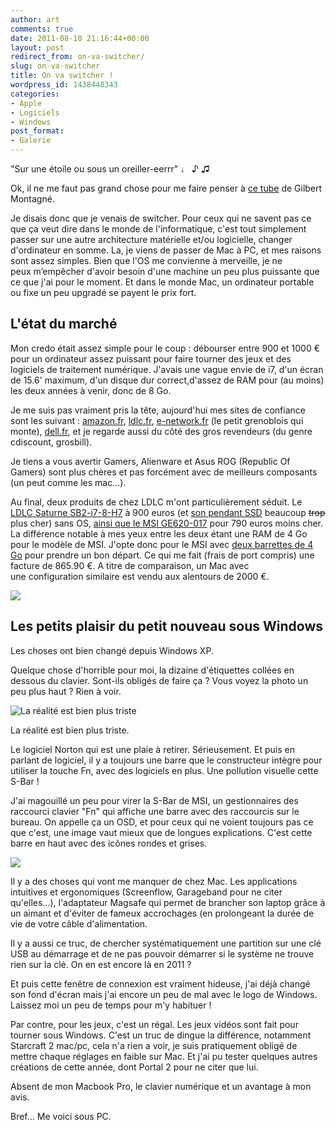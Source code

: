 ```yaml
---
author: art
comments: true
date: 2011-08-10 21:16:44+00:00
layout: post
redirect_from: on-va-switcher/
slug: on-va-switcher
title: On va switcher !
wordpress_id: 1438448343
categories:
- Apple
- Logiciels
- Windows
post_format:
- Galerie
---
```


"Sur une étoile ou sous un oreiller-eerrr" ♩ ♪ ♫

Ok, il ne me faut pas grand chose pour me faire penser à [ce tube](http://www.dailymotion.com/video/x43vve_on-va-s-aimer_music) de Gilbert Montagné.

Je disais donc que je venais de switcher. Pour ceux qui ne savent pas ce que ça veut dire dans le monde de l'informatique, c'est tout simplement passer sur une autre architecture matérielle et/ou logicielle, changer d'ordinateur en somme. La, je viens de passer de Mac à PC, et mes raisons sont assez simples. Bien que l'OS me convienne à merveille, je ne peux m’empêcher d'avoir besoin d'une machine un peu plus puissante que ce que j'ai pour le moment. Et dans le monde Mac, un ordinateur portable ou fixe un peu upgradé se payent le prix fort.


## L'état du marché


Mon credo était assez simple pour le coup : débourser entre 900 et 1000 € pour un ordinateur assez puissant pour faire tourner des jeux et des logiciels de traitement numérique. J'avais une vague envie de i7, d'un écran de 15.6' maximum, d'un disque dur correct,d'assez de RAM pour (au moins) les deux années à venir, donc de 8 Go.

Je me suis pas vraiment pris la tête, aujourd'hui mes sites de confiance sont les suivant : [amazon.fr](http://amazon.fr), [ldlc.fr](http://ldlc.fr), [e-network.fr](http://e-network.fr) (le petit grenoblois qui monte), [dell.fr](http://dell.fr), et je regarde aussi du côté des gros revendeurs (du genre cdiscount, grosbill).

Je tiens a vous avertir Gamers, Alienware et Asus ROG (Republic Of Gamers) sont plus chères et pas forcément avec de meilleurs composants (un peut comme les mac...).

Au final, deux produits de chez LDLC m'ont particulièrement séduit. Le[ LDLC Saturne SB2-i7-8-H7](http://www.ldlc.com/fiche/PB00111813.html) à 900 euros (et [son pendant SSD](http://www.ldlc.com/fiche/PB00111814.html) beaucoup <del>trop</del> plus cher) sans OS, [ainsi que le MSI GE620-017](http://www.ldlc.com/fiche/PB00113446.html) pour 790 euros moins cher. La différence notable à mes yeux entre les deux étant une RAM de 4 Go pour le modèle de MSI. J'opte donc pour le MSI avec [deux barrettes de 4 Go](http://www.ldlc.com/fiche/PB00107667.html) pour prendre un bon départ. Ce qui me fait (frais de port compris) une facture de 865.90 €. A titre de comparaison, un Mac avec une configuration similaire est vendu aux alentours de 2000 €.

![](https://static.irz.fr/2011/08/msi-ge620.jpg)


## Les petits plaisir du petit nouveau sous Windows


Les choses ont bien changé depuis Windows XP.

Quelque chose d'horrible pour moi, la dizaine d'étiquettes collées en dessous du clavier. Sont-ils obligés de faire ça ? Vous voyez la photo un peu plus haut ? Rien à voir.

![La réalité est bien plus triste](https://static.irz.fr/2011/08/photo-1024x764.jpg)

La réalité est bien plus triste.

Le logiciel Norton qui est une plaie à retirer. Sérieusement. Et puis en parlant de logiciel, il y a toujours une barre que le constructeur intègre pour utiliser la touche Fn, avec des logiciels en plus. Une pollution visuelle cette S-Bar !

J'ai magouillé un peu pour virer la S-Bar de MSI, un gestionnaires des raccourci clavier "Fn" qui affiche une barre avec des raccourcis sur le bureau. On appelle ça un OSD, et pour ceux qui ne voient toujours pas ce que c'est, une image vaut mieux que de longues explications. C'est cette barre en haut avec des icônes rondes et grises.

![](https://static.irz.fr/2011/08/s-bar.jpg)

Il y a des choses qui vont me manquer de chez Mac. Les applications intuitives et ergonomiques (Screenflow, Garageband pour ne citer qu'elles...), l'adaptateur Magsafe qui permet de brancher son laptop grâce à un aimant et d'éviter de fameux accrochages (en prolongeant la durée de vie de votre câble d'alimentation.

Il y a aussi ce truc, de chercher systématiquement une partition sur une clé USB au démarrage et de ne pas pouvoir démarrer si le système ne trouve rien sur la clé. On en est encore là en 2011 ?

Et puis cette fenêtre de connexion est vraiment hideuse, j'ai déjà changé son fond d'écran mais j'ai encore un peu de mal avec le logo de Windows. Laissez moi un peu de temps pour m'y habituer !

Par contre, pour les jeux, c'est un régal. Les jeux vidéos sont fait pour tourner sous Windows. C'est un truc de dingue la différence, notamment Starcraft 2 mac/pc, cela n'a rien a voir, je suis pratiquement obligé de mettre chaque réglages en faible sur Mac. Et j'ai pu tester quelques autres créations de cette année, dont Portal 2 pour ne citer que lui.

Absent de mon Macbook Pro, le clavier numérique et un avantage à mon avis.

Bref... Me voici sous PC.
